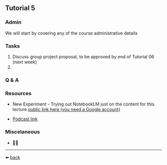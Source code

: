 ## Tutorial 5

### Admin
We will start by covering any of the course administrative details

### Tasks
1. Discuss group project proposal, to be approved by end of Tutorial 06 (next week)
2. 

### Q & A

### Resources
* New Experiment - Trying out NotebookLM just on the content for this lecture [public link here (you need a Google account)]()

* [Podcast link]()
  
### Miscelaneous
* 🤷‍♂️

---
⬅️ [back](/../../)
